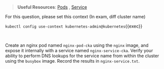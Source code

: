 
> <strong>Useful Resources</strong>: [Pods](https://kubernetes.io/docs/concepts/workloads/pods/) , [Service](https://kubernetes.io/docs/concepts/services-networking/service/)

For this question, please set this context (In exam, diff cluster name)

`kubectl config use-context kubernetes-admin@kubernetes`{{exec}}

<br>

Create an nginx pod named `nginx-pod-cka` using the `nginx` image, and expose it internally with a service named `nginx-service-cka`. Verify your ability to perform DNS lookups for the service name from within the cluster using the `busybox` image. Record the results in `nginx-service.txt`.

